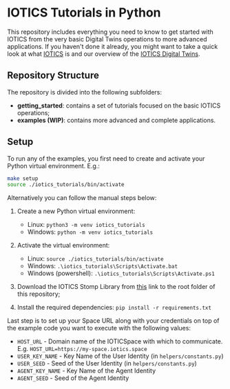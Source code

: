 # IOTICS Tutorials in Python

This repository includes everything you need to know to get started with IOTICS from the very basic Digital Twins operations to more advanced applications.
If you haven't done it already, you might want to take a quick look at what [IOTICS](https://docs.iotics.com/) is and our overview of the [IOTICS Digital Twins](https://docs.iotics.com/docs/digital-twins).

## Repository Structure

The repository is divided into the following subfolders:
- __getting_started__: contains a set of tutorials focused on the basic IOTICS operations;
- __examples (WIP)__: contains more advanced and complete applications.

## Setup

To run any of the examples, you first need to create and activate your Python virtual environment. E.g.:
```bash
make setup
source ./iotics_tutorials/bin/activate
```

Alternatively you can follow the manual steps below:

1.  Create a new Python virtual environment:
    - Linux: `python3 -m venv iotics_tutorials`
    - Windows: `python -m venv iotics_tutorials`

2.  Activate the virtual environment:
    - Linux: `source ./iotics_tutorials/bin/activate`
    - Windows: `.\iotics_tutorials\Scripts\Activate.bat`
    - Windows (powershell): `.\iotics_tutorials\Scripts\Activate.ps1`

3.  Download the IOTICS Stomp Library from [this](https://github.com/Iotic-Labs/iotics-host-lib/blob/master/stomp-client/iotic.web.stomp-1.0.6.tar.gz) link to the root folder of this repository;
4.  Install the required dependencies: `pip install -r requirements.txt`

Last step is to set up your Space URL along with your credentials on top of the example code you want to execute with the following values:
- `HOST_URL` - Domain name of the IOTICSpace with which to communicate. E.g. `HOST_URL=https://my-space.iotics.space`
- `USER_KEY_NAME` - Key Name of the User Identity (in `helpers/constants.py`)
- `USER_SEED` - Seed of the User Identity (in `helpers/constants.py`)
- `AGENT_KEY_NAME` - Key Name of the Agent Identity
- `AGENT_SEED` - Seed of the Agent Identity
